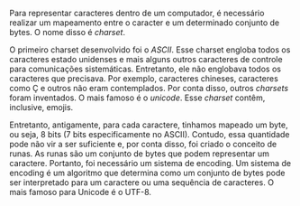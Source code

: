 Para representar caracteres dentro de um computador, é necessário realizar um mapeamento entre o caracter e um determinado conjunto de bytes. O nome disso é *charset*.

O primeiro charset desenvolvido foi o *ASCII*. Esse charset engloba todos os caracteres estado unidenses e mais alguns outros caracteres de controle para comunicações sistemáticas. Entretanto, ele não englobava todos os caracteres que precisava. Por exemplo, caracteres chineses, caracteres como Ç e outros não eram contemplados. Por conta disso, outros *charsets* foram inventados. O mais famoso é o *unicode*. Esse *charset* contêm, inclusive, emojis.

Entretanto, antigamente, para cada caractere, tinhamos mapeado um byte, ou seja, 8 bits (7 bits especificamente no ASCII). Contudo, essa quantidade pode não vir a ser suficiente e, por conta disso, foi criado o conceito de runas. As runas são um conjunto de bytes que podem representar um caractere. Portanto, foi necessário um sistema de encoding. Um sistema de encoding é um algoritmo que determina como um conjunto de bytes pode ser interpretado para um caractere ou uma sequência de caracteres. O mais famoso para Unicode é o UTF-8.